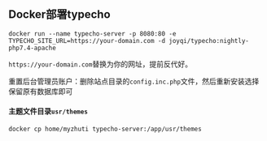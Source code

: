 ## Docker部署typecho



```
docker run --name typecho-server -p 8080:80 -e TYPECHO_SITE_URL=https://your-domain.com -d joyqi/typecho:nightly-php7.4-apache
```

`https://your-domain.com`替换为你的网址，提前反代好。

重置后台管理员账户：删除站点目录的`config.inc.php`文件，然后重新安装选择保留原有数据库即可

#### 主题文件目录`usr/themes`
```
docker cp home/myzhuti typecho-server:/app/usr/themes
```
